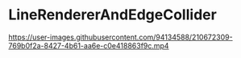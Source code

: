 # LineRendererAndEdgeCollider

https://user-images.githubusercontent.com/94134588/210672309-769b0f2a-8427-4b61-aa6e-c0e418863f9c.mp4
